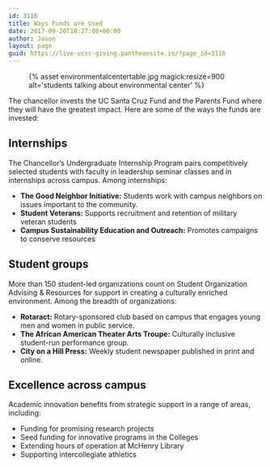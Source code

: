 ```yaml
---
id: 3116
title: Ways Funds are Used
date: 2017-09-20T18:27:08+00:00
author: Jason
layout: page
guid: https://live-ucsc-giving.pantheonsite.io/?page_id=3116
---
```

<figure class="inline-image full">
{% asset environmentalcentertable.jpg magick:resize=900 alt='students talking about environmental center' %}
<figcaption></figcaption></figure>

The chancellor invests the UC Santa Cruz Fund and the Parents Fund where they will have the greatest impact. Here are some of the ways the funds are invested:

## Internships

The Chancellor&#8217;s Undergraduate Internship Program pairs competitively selected students with faculty in leadership seminar classes and in internships across campus. Among internships:

  * **The Good Neighbor Initiative:** Students work with campus neighbors on issues important to the community.
  * **Student Veterans:** Supports recruitment and retention of military veteran students
  * **Campus Sustainability Education and Outreach:** Promotes campaigns to conserve resources

## Student groups

More than 150 student-led organizations count on Student Organization Advising & Resources for support in creating a culturally enriched environment. Among the breadth of organizations:

  * **Rotaract:** Rotary-sponsored club based on campus that engages young men and women in public service.
  * **The African American Theater Arts Troupe:** Culturally inclusive student-run performance group.
  * **City on a Hill Press:** Weekly student newspaper published in print and online.

## Excellence across campus

Academic innovation benefits from strategic support in a range of areas, including:

  * Funding for promising research projects
  * Seed funding for innovative programs in the Colleges
  * Extending hours of operation at McHenry Library
  * Supporting intercollegiate athletics
